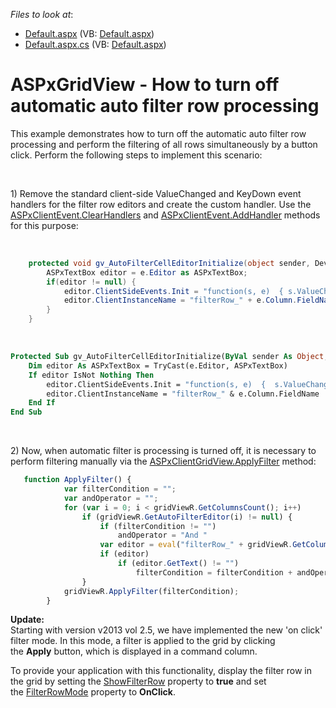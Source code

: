 <!-- default file list -->
*Files to look at*:

* [Default.aspx](./CS/WebSite/Default.aspx) (VB: [Default.aspx](./VB/WebSite/Default.aspx))
* [Default.aspx.cs](./CS/WebSite/Default.aspx.cs) (VB: [Default.aspx](./VB/WebSite/Default.aspx))
<!-- default file list end -->
# ASPxGridView - How to turn off automatic auto filter row processing 


<p>This example demonstrates how to turn off the automatic auto filter row processing and perform the filtering of all rows simultaneously by a button click. Perform the following steps to implement this scenario:</p>
<br />
<p>1) Remove the standard client-side ValueChanged and KeyDown event handlers for the filter row editors and create the custom handler. Use the <a href="http://documentation.devexpress.com/#AspNet/DevExpressWebASPxClassesScriptsASPxClientEvent_ClearHandlerstopic"><u>ASPxClientEvent.ClearHandlers</u></a> and <a href="http://documentation.devexpress.com/#AspNet/DevExpressWebASPxClassesScriptsASPxClientEvent_AddHandlertopic"><u>ASPxClientEvent.AddHandler</u></a> methods for this purpose:</p>
<br />


```cs
    protected void gv_AutoFilterCellEditorInitialize(object sender, DevExpress.Web.ASPxGridView.ASPxGridViewEditorEventArgs e) {
        ASPxTextBox editor = e.Editor as ASPxTextBox;
        if(editor != null) {
            editor.ClientSideEvents.Init = "function(s, e)  { s.ValueChanged.ClearHandlers(); s.KeyDown.ClearHandlers(); s.KeyDown.AddHandler( function(s, e) { if(e.htmlEvent.keyCode ==13) ASPxClientUtils.PreventEventAndBubble(e.htmlEvent);}  );  }";
            editor.ClientInstanceName = "filterRow_" + e.Column.FieldName;
        }
    } 

```


<p> </p>


```vb
Protected Sub gv_AutoFilterCellEditorInitialize(ByVal sender As Object, ByVal e As DevExpress.Web.ASPxGridView.ASPxGridViewEditorEventArgs)
	Dim editor As ASPxTextBox = TryCast(e.Editor, ASPxTextBox)
	If editor IsNot Nothing Then
		editor.ClientSideEvents.Init = "function(s, e)  {  s.ValueChanged.ClearHandlers(); s.KeyDown.ClearHandlers();   s.KeyDown.AddHandler( function(s, e) {  if(e.htmlEvent.keyCode ==13) ASPxClientUtils.PreventEventAndBubble(e.htmlEvent); } ) ;  } "
		editor.ClientInstanceName = "filterRow_" & e.Column.FieldName
	End If
End Sub 

```


<p> </p>
<p>2) Now, when automatic filter is processing is turned off, it is necessary to perform filtering manually via the <a href="http://documentation.devexpress.com/#AspNet/DevExpressWebASPxGridViewScriptsASPxClientGridView_ApplyFiltertopic"><u>ASPxClientGridView.ApplyFilter</u></a> method:</p>


```js
   function ApplyFilter() {
            var filterCondition = "";
            var andOperator = "";
            for (var i = 0; i < gridViewR.GetColumnsCount(); i++)
                if (gridViewR.GetAutoFilterEditor(i) != null) {
                    if (filterCondition != "")
                        andOperator = "And "
                    var editor = eval("filterRow_" + gridViewR.GetColumn(i).fieldName);
                    if (editor)
                        if (editor.GetText() != "")
                            filterCondition = filterCondition + andOperator + "Contains( [" + gridViewR.GetColumn(i).fieldName + "]," + "'" + editor.GetText() + "')";
                }
            gridViewR.ApplyFilter(filterCondition);
        } 
```


<p><strong>Update:</strong><br />Starting with version v2013 vol 2.5, we have implemented the new 'on click' filter mode. In this mode, a filter is applied to the grid by clicking the <strong>Apply</strong> button, which is displayed in a command column. </p>
<p>To provide your application with this functionality, display the filter row in the grid by setting the <a href="http://help.devexpress.com/#AspNet/DevExpressWebASPxGridViewASPxGridViewSettings_ShowFilterRowtopic">ShowFilterRow</a> property to <strong>true</strong> and set the <a href="http://help.devexpress.com/#AspNet/DevExpressWebASPxGridViewASPxGridViewBehaviorSettings_FilterRowModetopic">FilterRowMode</a> property to <strong>OnClick</strong>.</p>

<br/>


